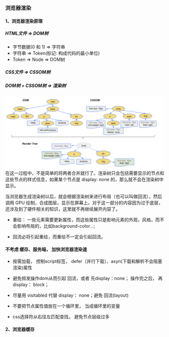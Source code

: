 ### 浏览器渲染
#### 1、浏览器渲染原理
##### HTML文件 => DOM树
- 字节数据(0 和 1) => 字符串
- 字符串 => Token(标记: 构成代码的最小单位)
- Token => Node => DOM树
##### CSS文件 => CSSOM树

##### DOM树 + CSSOM树 => 渲染树
<a>
    <img src='../../assets/img/layout.jpg'/>
</a>
在这一过程中，不是简单的将两者合并就行了。渲染树只会包括需要显示的节点和这些节点的样式信息，如果某个节点是 display: none 的，那么就不会在渲染树中显示。

当浏览器生成渲染树以后，就会根据渲染树来进行布局（也可以叫做回流），然后调用 GPU 绘制，合成图层，显示在屏幕上。对于这一部分的内容因为过于底层，还涉及到了硬件相关的知识，这里就不再继续展开内容了。

- 重绘： 一些元素需要更新属性，而这些属性只是影响元素的外观，风格，而不会影响布局的，比如background-color...;

- 回流必将引起重绘，而重绘不一定会引起回流。

####  不考虑 缓存、服务端， 加快浏览器渲染速

- 按需加载， 控制script标签， defer（并行下载）、asyn(下载和解析不会阻塞渲染)属性

- 避免频发操作dom从而引起 回流，或者 先display：none； 操作完之后， 再 display： block；

-  尽量用 visitabled 代替 display： none；避免 回流(layout)

- 不要把节点属性值放在一个循环里， 当成循环里的变量

- css选择符从右往左匹配查找， 避免节点层级过多

#### 2、浏览器缓存




